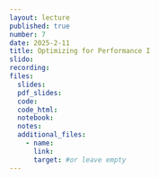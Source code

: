 ```yaml
---
layout: lecture
published: true
number: 7
date: 2025-2-11
title: Optimizing for Performance I
slido:
recording: 
files:
  slides: 
  pdf_slides:
  code:
  code_html:
  notebook: 
  notes:
  additional_files:
    - name:
      link:
      target: #or leave empty
---
```

